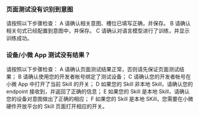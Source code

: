 
### 页面测试没有识别到意图
请按照以下步骤检查：
A 请确认相关意图、槽位已填写正确，并保存。
B 请确认相关句式已经配置到意图中，并保存。
C 请确认对语言模型进行了训练，并显示训练成功。

### 设备/小微 App 测试没有结果？
请按照以下步骤检查：
A 请确认页面测试结果正常，否则请先保证页面测试结果；
B 请确认使用您的开发者帐号绑定了测试设备；
C 请确认您的开发者帐号在小微 App 中打开了当前 Skill 的开关；
D 如果您的 Skill 非本地 Skill，请确认您的 endpoint 接收到，并返回了正确的信息；
E 如果您的 Skill 是本地 Skill，请确认您的设备对意图做出了正确的相应；
F 如果您的 Skill 是本地 SKill，您需要在小微硬件开放平台的 Skill 页面打开相应的开关。

